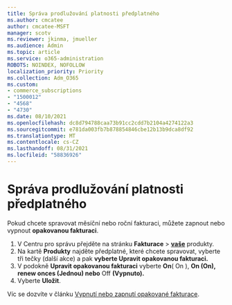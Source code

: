 ```yaml
---
title: Správa prodlužování platnosti předplatného
ms.author: cmcatee
author: cmcatee-MSFT
manager: scotv
ms.reviewer: jkinma, jmueller
ms.audience: Admin
ms.topic: article
ms.service: o365-administration
ROBOTS: NOINDEX, NOFOLLOW
localization_priority: Priority
ms.collection: Adm_O365
ms.custom:
- commerce_subscriptions
- "1500012"
- "4568"
- "4730"
ms.date: 08/10/2021
ms.openlocfilehash: dc8d794788caa73b91cc2cdd7b2104a4274122a3
ms.sourcegitcommit: e781da003fb7b878854846cbe12b13b9dca8df92
ms.translationtype: MT
ms.contentlocale: cs-CZ
ms.lasthandoff: 08/31/2021
ms.locfileid: "58836926"
---
```

# <a name="manage-subscription-renewal"></a>Správa prodlužování platnosti předplatného

Pokud chcete spravovat měsíční nebo roční fakturaci, můžete zapnout nebo vypnout **opakovanou fakturaci**.

1. V Centru pro správu přejděte na stránku **Fakturace**  >  **[vaše](https://go.microsoft.com/fwlink/p/?linkid=842054)** produkty.
2. Na kartě **Produkty** najděte předplatné, které chcete spravovat, vyberte tři tečky (další akce) a pak **vyberte Upravit opakovanou fakturaci.**
3. V podokně **Upravit opakovanou fakturaci** vyberte **On**( On ), **On (On), renew onces (Jednou) nebo** Off **(Vypnuto).**
4. Vyberte **Uložit**.

Víc se dozvíte v článku [Vypnutí nebo zapnutí opakované fakturace](https://docs.microsoft.com/microsoft-365/commerce/subscriptions/renew-your-subscription#turn-recurring-billing-off-or-on).

